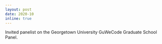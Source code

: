 ```yaml
---
layout: post
date: 2020-10
inline: true
---
```


Invited panelist on the Georgetown University GuWeCode Graduate School Panel.
